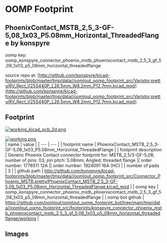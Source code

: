 # OOMP Footprint  
## PhoenixContact_MSTB_2,5_3-GF-5,08_1x03_P5.08mm_Horizontal_ThreadedFlange  by konspyre  
  
oomp key: oomp_konspyre_connector_phoenix_mstb_phoenixcontact_mstb_2,5_3_gf_5,08_1x03_p5_08mm_horizontal_threadedflange  
  
source repo at: [http://github.com/konspyre/kicad-footprints/blob/master/tmp/data//oomlout_oomp_footprint_src/Varistor.pretty/RV_Rect_V25S440P_L26.5mm_W8.2mm_P12.7mm.kicad_mod](http://github.com/konspyre/kicad-footprints/blob/master/tmp/data//oomlout_oomp_footprint_src/Varistor.pretty/RV_Rect_V25S440P_L26.5mm_W8.2mm_P12.7mm.kicad_mod)  
## Footprint  
  
[![working_kicad_pcb_3d.png](working_kicad_pcb_3d_600.png)](working_kicad_pcb_3d.png)  
  
[![working.png](working_600.png)](working.png)  
| name | value | 
| --- | --- | 
| footprint name | PhoenixContact_MSTB_2,5_3-GF-5,08_1x03_P5.08mm_Horizontal_ThreadedFlange | 
| footprint description | Generic Phoenix Contact connector footprint for: MSTB_2,5/3-GF-5,08; number of pins: 03; pin pitch: 5.08mm; Angled; threaded flange || order number: 1776511 12A || order number: 1924091 16A (HC) | 
| number of pads | 3 | 
| github path | http://github.com/konspyre/kicad-footprints/blob/master/tmp/data//oomlout_oomp_footprint_src/Connector_Phoenix_MSTB.pretty/PhoenixContact_MSTB_2,5_3-GF-5,08_1x03_P5.08mm_Horizontal_ThreadedFlange.kicad_mod | 
| oomp key | oomp_konspyre_connector_phoenix_mstb_phoenixcontact_mstb_2,5_3_gf_5,08_1x03_p5_08mm_horizontal_threadedflange | 
| oomp bot github | https://github.com/oomlout/oomlout_oomp_footprint_bot/tree/main/tmp/data//oomlout_oomp_footprint_src/footprints/konspyre_connector_phoenix_mstb_phoenixcontact_mstb_2,5_3_gf_5,08_1x03_p5_08mm_horizontal_threadedflange/working | 
## Images  
